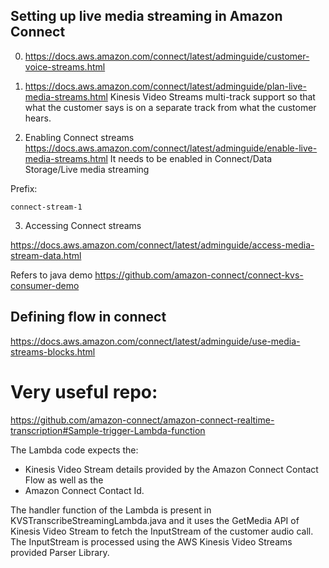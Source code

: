 




## Setting up live media streaming in Amazon Connect
0. https://docs.aws.amazon.com/connect/latest/adminguide/customer-voice-streams.html


1. https://docs.aws.amazon.com/connect/latest/adminguide/plan-live-media-streams.html
Kinesis Video Streams multi-track support so that what the customer says is on a separate track from what the customer hears.

2. Enabling Connect streams
https://docs.aws.amazon.com/connect/latest/adminguide/enable-live-media-streams.html
It needs to be enabled in Connect/Data Storage/Live media streaming

Prefix:

```
connect-stream-1
```

3. Accessing Connect streams

https://docs.aws.amazon.com/connect/latest/adminguide/access-media-stream-data.html

Refers to java demo https://github.com/amazon-connect/connect-kvs-consumer-demo

## Defining flow in connect

https://docs.aws.amazon.com/connect/latest/adminguide/use-media-streams-blocks.html




# Very useful repo:
https://github.com/amazon-connect/amazon-connect-realtime-transcription#Sample-trigger-Lambda-function

The Lambda code expects the:
- Kinesis Video Stream details provided by the Amazon Connect Contact Flow as well as the 
- Amazon Connect Contact Id. 

The handler function of the Lambda is present in KVSTranscribeStreamingLambda.java and it uses the GetMedia API of Kinesis Video Stream to fetch the InputStream of the customer audio call. The InputStream is processed using the AWS Kinesis Video Streams provided Parser Library.